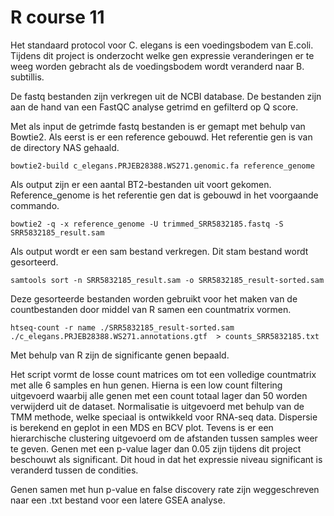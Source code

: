 # R course 11

Het standaard protocol voor C. elegans is een voedingsbodem van E.coli. Tijdens dit project is onderzocht welke gen expressie veranderingen er te weeg worden gebracht als de voedingsbodem wordt veranderd naar B. subtillis.

De fastq bestanden zijn verkregen uit de NCBI database. De bestanden zijn aan de hand van een FastQC analyse getrimd en gefilterd op Q score.

Met als input de getrimde fastq bestanden is er gemapt met behulp van Bowtie2. Als eerst is er een reference gebouwd. 
Het referentie gen is van de directory NAS gehaald.

```
bowtie2-build c_elegans.PRJEB28388.WS271.genomic.fa reference_genome
```

Als output zijn er een aantal BT2-bestanden uit voort gekomen.
Reference_genome is het referentie gen dat is gebouwd in het voorgaande commando.

```
bowtie2 -q -x reference_genome -U trimmed_SRR5832185.fastq -S SRR5832185_result.sam
```

Als output wordt er een sam bestand verkregen. Dit stam bestand wordt gesorteerd.

```
samtools sort -n SRR5832185_result.sam -o SRR5832185_result-sorted.sam
``` 

Deze gesorteerde bestanden worden gebruikt voor het maken van de countbestanden door middel van R samen een countmatrix vormen.

```
htseq-count -r name ./SRR5832185_result-sorted.sam ./c_elegans.PRJEB28388.WS271.annotations.gtf  > counts_SRR5832185.txt
```

Met behulp van R zijn de significante genen bepaald. 

Het script vormt de losse count matrices om tot een volledige countmatrix met alle 6 samples en hun genen. Hierna is een low count filtering uitgevoerd waarbij alle genen met een count totaal lager dan 50 worden verwijderd uit de dataset. Normalisatie is uitgevoerd met behulp van de TMM methode, welke speciaal is ontwikkeld voor RNA-seq data. Dispersie is berekend en geplot in een MDS en BCV plot. Tevens is er een hierarchische clustering uitgevoerd om de afstanden tussen samples weer te geven. 
Genen met een p-value lager dan 0.05 zijn tijdens dit project beschouwt als significant. Dit houd in dat het expressie niveau significant is veranderd tussen de condities. 

Genen samen met hun p-value en false discovery rate zijn weggeschreven naar een .txt bestand voor een latere GSEA analyse. 

